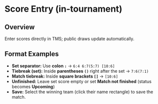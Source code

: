 # Score Entry (in‑tournament)

## Overview

Enter scores directly in TMS; public draws update automatically.

## Format Examples

* **Set separator:** Use **colon `:`** → `6:4 6:7(5:7) [10:6]`
* **Tiebreak (set):** Inside **parentheses `()`** right after the set → `7:6(7:1)`
* **Match tiebreak:** Inside **square brackets `[]`** → `[10:6]`
* **Unfinished:** Leave set score empty or set **Match not finished** (status becomes **Upcoming**)
* **Save:** Select the winning team (click their name rectangle) to save the match.
